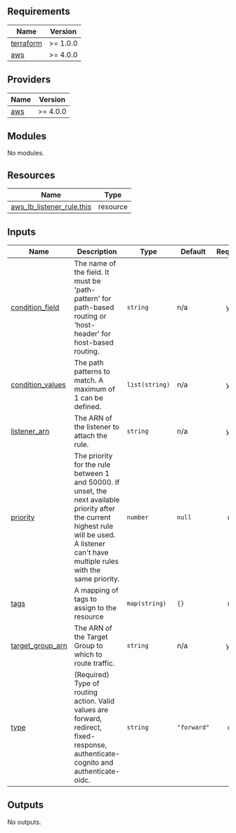 <!-- BEGIN_TF_DOCS -->
## Requirements

| Name | Version |
|------|---------|
| <a name="requirement_terraform"></a> [terraform](#requirement\_terraform) | >= 1.0.0 |
| <a name="requirement_aws"></a> [aws](#requirement\_aws) | >= 4.0.0 |

## Providers

| Name | Version |
|------|---------|
| <a name="provider_aws"></a> [aws](#provider\_aws) | >= 4.0.0 |

## Modules

No modules.

## Resources

| Name | Type |
|------|------|
| [aws_lb_listener_rule.this](https://registry.terraform.io/providers/hashicorp/aws/latest/docs/resources/lb_listener_rule) | resource |

## Inputs

| Name | Description | Type | Default | Required |
|------|-------------|------|---------|:--------:|
| <a name="input_condition_field"></a> [condition\_field](#input\_condition\_field) | The name of the field. It must be 'path-pattern' for path-based routing or 'host-header' for host-based routing. | `string` | n/a | yes |
| <a name="input_condition_values"></a> [condition\_values](#input\_condition\_values) | The path patterns to match. A maximum of 1 can be defined. | `list(string)` | n/a | yes |
| <a name="input_listener_arn"></a> [listener\_arn](#input\_listener\_arn) | The ARN of the listener to attach the rule. | `string` | n/a | yes |
| <a name="input_priority"></a> [priority](#input\_priority) | The priority for the rule between 1 and 50000. If unset, the next available priority after the current highest rule will be used. A listener can't have multiple rules with the same priority. | `number` | `null` | no |
| <a name="input_tags"></a> [tags](#input\_tags) | A mapping of tags to assign to the resource | `map(string)` | `{}` | no |
| <a name="input_target_group_arn"></a> [target\_group\_arn](#input\_target\_group\_arn) | The ARN of the Target Group to which to route traffic. | `string` | n/a | yes |
| <a name="input_type"></a> [type](#input\_type) | (Required) Type of routing action. Valid values are forward, redirect, fixed-response, authenticate-cognito and authenticate-oidc. | `string` | `"forward"` | no |

## Outputs

No outputs.
<!-- END_TF_DOCS -->